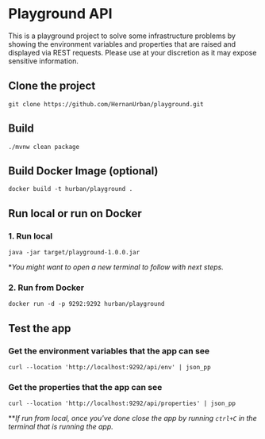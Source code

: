 # Playground API
This is a playground project to solve some infrastructure problems by showing the environment variables and properties that are raised and displayed via REST requests.
Please use at your discretion as it may expose sensitive information.
## Clone the project
```shell
git clone https://github.com/HernanUrban/playground.git
```

## Build
```shell
./mvnw clean package
```
## Build Docker Image (optional)
```shell
docker build -t hurban/playground .
```

## Run local or run on Docker

### 1. Run local
```shell
java -jar target/playground-1.0.0.jar 
```
*_You might want to open a new terminal to follow with next steps._

### 2. Run from Docker
```shell
docker run -d -p 9292:9292 hurban/playground
```

## Test the app
### Get the environment variables that the app can see
```shell
curl --location 'http://localhost:9292/api/env' | json_pp
```

### Get the properties that the app can see
```shell
curl --location 'http://localhost:9292/api/properties' | json_pp
```

**_If run from local, once you've done close the app by running `ctrl+C` in the terminal that is running the app._ 
